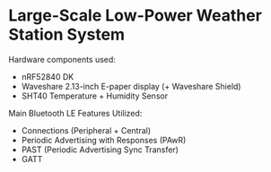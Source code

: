 # Large-Scale Low-Power Weather Station System

Hardware components used:
- nRF52840 DK
- Waveshare 2.13-inch E-paper display (+ Waveshare Shield)
- SHT40 Temperature + Humidity Sensor

Main Bluetooth LE Features Utilized:
- Connections (Peripheral + Central)
- Periodic Advertising with Responses (PAwR)
- PAST (Periodic Advertising Sync Transfer)
- GATT
